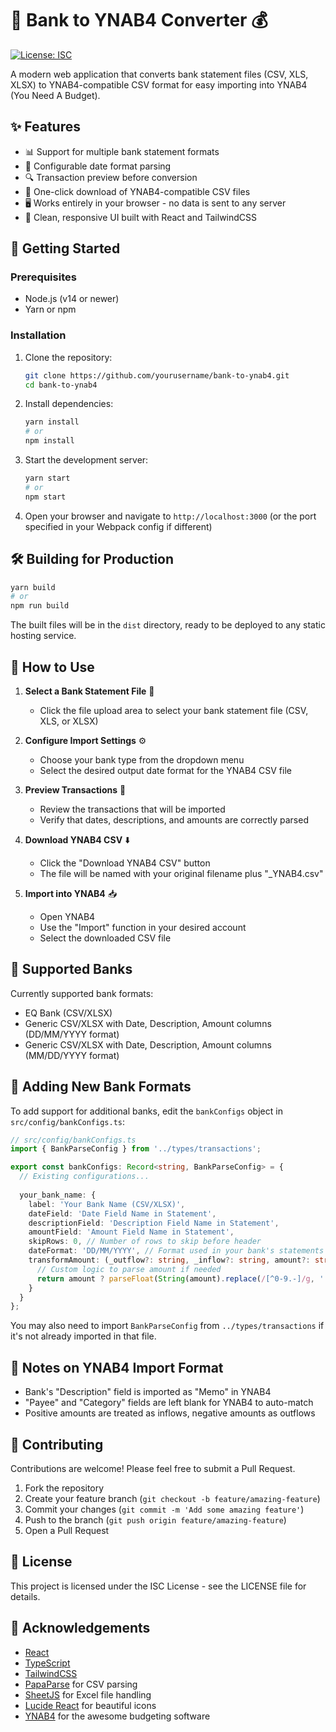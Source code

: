 # 🏦 Bank to YNAB4 Converter 💰

[![License: ISC](https://img.shields.io/badge/License-ISC-blue.svg)](https://opensource.org/licenses/ISC)

A modern web application that converts bank statement files (CSV, XLS, XLSX) to YNAB4-compatible CSV format for easy importing into YNAB4 (You Need A Budget).

## ✨ Features

- 📊 Support for multiple bank statement formats
- 📅 Configurable date format parsing
- 🔍 Transaction preview before conversion
- 💾 One-click download of YNAB4-compatible CSV files
- 🖥️ Works entirely in your browser - no data is sent to any server
- 🎨 Clean, responsive UI built with React and TailwindCSS

## 🚀 Getting Started

### Prerequisites

- Node.js (v14 or newer)
- Yarn or npm

### Installation

1. Clone the repository:
   ```bash
   git clone https://github.com/yourusername/bank-to-ynab4.git
   cd bank-to-ynab4
   ```

2. Install dependencies:
   ```bash
   yarn install
   # or
   npm install
   ```

3. Start the development server:
   ```bash
   yarn start
   # or
   npm start
   ```

4. Open your browser and navigate to `http://localhost:3000` (or the port specified in your Webpack config if different)

## 🛠️ Building for Production

```bash
yarn build
# or
npm run build
```

The built files will be in the `dist` directory, ready to be deployed to any static hosting service.

## 📖 How to Use

1. **Select a Bank Statement File** 📂
   - Click the file upload area to select your bank statement file (CSV, XLS, or XLSX)

2. **Configure Import Settings** ⚙️
   - Choose your bank type from the dropdown menu
   - Select the desired output date format for the YNAB4 CSV file

3. **Preview Transactions** 👀
   - Review the transactions that will be imported
   - Verify that dates, descriptions, and amounts are correctly parsed

4. **Download YNAB4 CSV** ⬇️
   - Click the "Download YNAB4 CSV" button
   - The file will be named with your original filename plus "_YNAB4.csv"

5. **Import into YNAB4** 📥
   - Open YNAB4
   - Use the "Import" function in your desired account
   - Select the downloaded CSV file

## 🏦 Supported Banks

Currently supported bank formats:
- EQ Bank (CSV/XLSX)
- Generic CSV/XLSX with Date, Description, Amount columns (DD/MM/YYYY format)
- Generic CSV/XLSX with Date, Description, Amount columns (MM/DD/YYYY format)

## 🧩 Adding New Bank Formats

To add support for additional banks, edit the `bankConfigs` object in `src/config/bankConfigs.ts`:

```typescript
// src/config/bankConfigs.ts
import { BankParseConfig } from '../types/transactions';

export const bankConfigs: Record<string, BankParseConfig> = {
  // Existing configurations...
  
  your_bank_name: {
    label: 'Your Bank Name (CSV/XLSX)',
    dateField: 'Date Field Name in Statement',
    descriptionField: 'Description Field Name in Statement',
    amountField: 'Amount Field Name in Statement',
    skipRows: 0, // Number of rows to skip before header
    dateFormat: 'DD/MM/YYYY', // Format used in your bank's statements for parsing
    transformAmount: (_outflow?: string, _inflow?: string, amount?: string) => {
      // Custom logic to parse amount if needed
      return amount ? parseFloat(String(amount).replace(/[^0-9.-]/g, '')) : 0;
    }
  }
};
```
You may also need to import `BankParseConfig` from `../types/transactions` if it's not already imported in that file.

## 📝 Notes on YNAB4 Import Format

- Bank's "Description" field is imported as "Memo" in YNAB4
- "Payee" and "Category" fields are left blank for YNAB4 to auto-match
- Positive amounts are treated as inflows, negative amounts as outflows

## 🤝 Contributing

Contributions are welcome! Please feel free to submit a Pull Request.

1. Fork the repository
2. Create your feature branch (`git checkout -b feature/amazing-feature`)
3. Commit your changes (`git commit -m 'Add some amazing feature'`)
4. Push to the branch (`git push origin feature/amazing-feature`)
5. Open a Pull Request

## 📄 License

This project is licensed under the ISC License - see the LICENSE file for details.

## 🙏 Acknowledgements

- [React](https://reactjs.org/)
- [TypeScript](https://www.typescriptlang.org/)
- [TailwindCSS](https://tailwindcss.com/)
- [PapaParse](https://www.papaparse.com/) for CSV parsing
- [SheetJS](https://sheetjs.com/) for Excel file handling
- [Lucide React](https://lucide.dev/) for beautiful icons
- [YNAB4](https://www.youneedabudget.com/) for the awesome budgeting software
